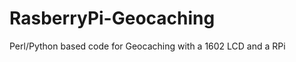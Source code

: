 RasberryPi-Geocaching
=====================

Perl/Python based code for Geocaching with a 1602 LCD and a RPi
